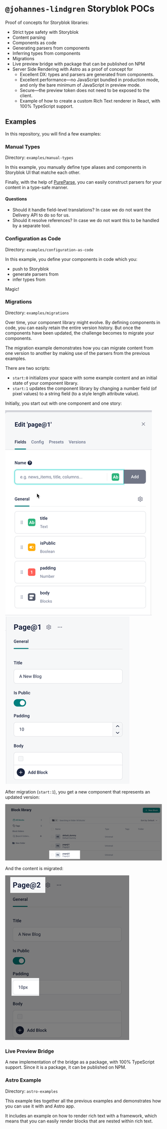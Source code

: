 # `@johannes-lindgren` Storyblok POCs

Proof of concepts for Storyblok libraries:

- Strict type safety with Storyblok
- Content parsing
- Components as code
- Generating parsers from components
- Inferring types from components
- Migrations
- Live preview bridge with package that can be published on NPM
- Server Side Rendering with Astro as a proof of concept for
  - Excellent DX: types and parsers are generated from components.
  - Excellent performance—no JavaScript bundled in production mode, and only the bare minimum of JavaScript in preview mode.
  - Secure—the preview token does not need to be exposed to the client.
  - Example of how to create a custom Rich Text renderer in React, with 100% TypeScript support.

## Examples

In this repository, you will find a few examples:

### Manual Types

Directory: `examples/manual-types`

In this example, you manually define type aliases and components in Storyblok UI that matche each other.

Finally, with the help of [PureParse](https://www.npmjs.com/package/pure-parse), you can easily construct parsers for your content in a type-safe manner.

#### Questions

- Should it handle field-level translations? In case we do not want the Delivery API to do so for us.
- Should it resolve references? In case we do not want this to be handled by a separate tool.

### Configuration as Code

Directory: `examples/configuration-as-code`

In this example, you define your components in code which you:

- push to Storyblok
- generate parsers from
- infer types from

Magic!

### Migrations

Directory: `examples/migrations`

Over time, your component library might evolve. By defining components in code, you can easily retain the entire version history. But once the components have been updated, the challenge becomes to migrate your components.

The migration example demonstrates how you can migrate content from one version to another by making use of the parsers from the previous examples.

There are two scripts:

- `start:0` initializes your space with some example content and an initial state of your component library.
- `start:1` updates the component library by changing a number field (of pixel values) to a string field (to a style length attribute value).

Initially, you start out with one component and one story:

![img_1.png](docs/img_component_v1.png)
![img.png](docs/img_story_v1.png)

After migration (`start:1`), you get a new component that represents an updated version:

![img.png](docs/img_component_v2.png)

And the content is migrated:

![img.png](docs/img_story_v2.png)

### Live Preview Bridge

A new implementation of the bridge as a package, with 100% TypeScript support. Since it is a package, it can be published on NPM.

### Astro Example

Directory: `astro-examples`

This example ties together all the previous examples and demonstrates how you can use it with and Astro app.

It includes an example on how to render rich text with a framework, which means that you can easily render blocks that are nested within rich text.
